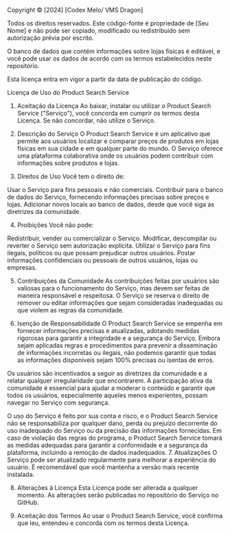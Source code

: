 Copyright © [2024] [Codex Melo/ VMS Dragon]

Todos os direitos reservados. Este código-fonte é propriedade de [Seu Nome] e não pode ser copiado, modificado ou redistribuído sem autorização prévia por escrito.

O banco de dados que contém informações sobre lojas físicas é editável, e você pode usar os dados de acordo com os termos estabelecidos neste repositório.

Esta licença entra em vigor a partir da data de publicação do código.









Licença de Uso do Product Search Service
1. Aceitação da Licença
Ao baixar, instalar ou utilizar o Product Search Service ("Serviço"), você concorda em cumprir os termos desta Licença. Se não concordar, não utilize o Serviço.

2. Descrição do Serviço
O Product Search Service é um aplicativo que permite aos usuários localizar e comparar preços de produtos em lojas físicas em sua cidade e em qualquer parte do mundo. O Serviço oferece uma plataforma colaborativa onde os usuários podem contribuir com informações sobre produtos e lojas.

3. Direitos de Uso
Você tem o direito de:

Usar o Serviço para fins pessoais e não comerciais.
Contribuir para o banco de dados do Serviço, fornecendo informações precisas sobre preços e lojas.
Adicionar novos locais ao banco de dados, desde que você siga as diretrizes da comunidade.

4. Proibições
Você não pode:

Redistribuir, vender ou comercializar o Serviço.
Modificar, descompilar ou reverter o Serviço sem autorização explícita.
Utilizar o Serviço para fins ilegais, políticos ou que possam prejudicar outros usuários.
Postar informações confidenciais ou pessoais de outros usuários, lojas ou empresas.

5. Contribuições da Comunidade
As contribuições feitas por usuários são valiosas para o funcionamento do Serviço, mas devem ser feitas de maneira responsável e respeitosa.
O Serviço se reserva o direito de remover ou editar informações que sejam consideradas inadequadas ou que violem as regras da comunidade.

6. Isenção de Responsabilidade
O Product Search Service se empenha em fornecer informações precisas e atualizadas, adotando medidas rigorosas para garantir a integridade e a segurança do Serviço. Embora sejam aplicadas regras e procedimentos para prevenir a disseminação de informações incorretas ou ilegais, não podemos garantir que todas as informações disponíveis sejam 100% precisas ou isentas de erros.

Os usuários são incentivados a seguir as diretrizes da comunidade e a relatar qualquer irregularidade que encontrarem. A participação ativa da comunidade é essencial para ajudar a moderar o conteúdo e garantir que todos os usuários, especialmente aqueles menos experientes, possam navegar no Serviço com segurança.

O uso do Serviço é feito por sua conta e risco, e o Product Search Service não se responsabiliza por qualquer dano, perda ou prejuízo decorrente do uso inadequado do Serviço ou da precisão das informações fornecidas. Em caso de violação das regras do programa, o Product Search Service tomará as medidas adequadas para garantir a conformidade e a segurança da plataforma, incluindo a remoção de dados inadequados.
7. Atualizações
O Serviço pode ser atualizado regularmente para melhorar a experiência do usuário. É recomendável que você mantenha a versão mais recente instalada.

8. Alterações à Licença
Esta Licença pode ser alterada a qualquer momento. As alterações serão publicadas no repositório do Serviço no GitHub.

9. Aceitação dos Termos
Ao usar o Product Search Service, você confirma que leu, entendeu e concorda com os termos desta Licença.

